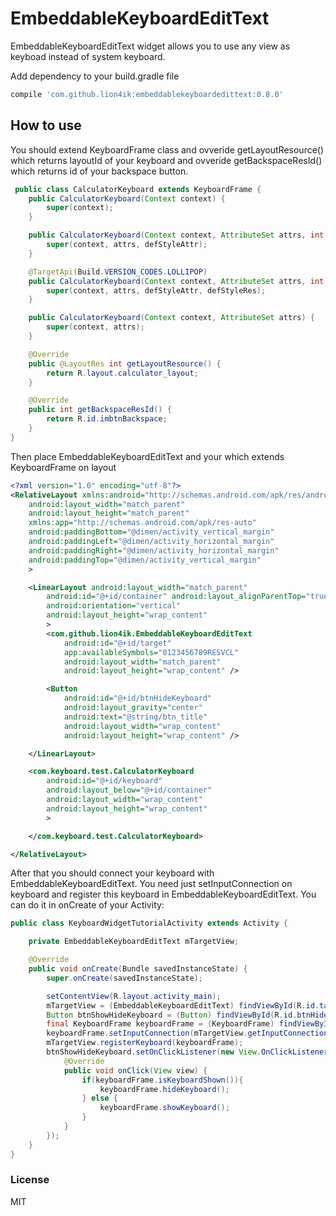 # EmbeddableKeyboardEditText
EmbeddableKeyboardEditText widget allows you to use any view as keyboad instead of system keyboard.

Add dependency to your build.gradle file
```groovy
compile 'com.github.lion4ik:embeddablekeyboardedittext:0.8.0'
```
## How to use
You should extend KeyboardFrame class and ovveride getLayoutResource() which returns layoutId of your keyboard and ovveride getBackspaceResId() which returns id of your backspace button. 

```java
 public class CalculatorKeyboard extends KeyboardFrame {
    public CalculatorKeyboard(Context context) {
        super(context);
    }

    public CalculatorKeyboard(Context context, AttributeSet attrs, int defStyleAttr) {
        super(context, attrs, defStyleAttr);
    }

    @TargetApi(Build.VERSION_CODES.LOLLIPOP)
    public CalculatorKeyboard(Context context, AttributeSet attrs, int defStyleAttr, int defStyleRes) {
        super(context, attrs, defStyleAttr, defStyleRes);
    }

    public CalculatorKeyboard(Context context, AttributeSet attrs) {
        super(context, attrs);
    }

    @Override
    public @LayoutRes int getLayoutResource() {
        return R.layout.calculator_layout;
    }

    @Override
    public int getBackspaceResId() {
        return R.id.imbtnBackspace;
    }
}
```

Then place EmbeddableKeyboardEditText and your which extends KeyboardFrame on layout 

```xml
<?xml version="1.0" encoding="utf-8"?>
<RelativeLayout xmlns:android="http://schemas.android.com/apk/res/android"
    android:layout_width="match_parent"
    android:layout_height="match_parent"
    xmlns:app="http://schemas.android.com/apk/res-auto"
    android:paddingBottom="@dimen/activity_vertical_margin"
    android:paddingLeft="@dimen/activity_horizontal_margin"
    android:paddingRight="@dimen/activity_horizontal_margin"
    android:paddingTop="@dimen/activity_vertical_margin"
    >

    <LinearLayout android:layout_width="match_parent"
        android:id="@+id/container" android:layout_alignParentTop="true"
        android:orientation="vertical"
        android:layout_height="wrap_content"
        >
        <com.github.lion4ik.EmbeddableKeyboardEditText
            android:id="@+id/target"
            app:availableSymbols="0123456789RESVCL"
            android:layout_width="match_parent"
            android:layout_height="wrap_content" />

        <Button
            android:id="@+id/btnHideKeyboard"
            android:layout_gravity="center"
            android:text="@string/btn_title"
            android:layout_width="wrap_content"
            android:layout_height="wrap_content" />

    </LinearLayout>

    <com.keyboard.test.CalculatorKeyboard
        android:id="@+id/keyboard"
        android:layout_below="@+id/container"
        android:layout_width="wrap_content"
        android:layout_height="wrap_content"
        >

    </com.keyboard.test.CalculatorKeyboard>

</RelativeLayout>
```

After that you should connect your keyboard with EmbeddableKeyboardEditText. You need just setInputConnection on keyboard and register this keyboard in EmbeddableKeyboardEditText.
You can do it in onCreate of your Activity:

```java
public class KeyboardWidgetTutorialActivity extends Activity {

	private EmbeddableKeyboardEditText mTargetView;

	@Override
	public void onCreate(Bundle savedInstanceState) {
		super.onCreate(savedInstanceState);

        setContentView(R.layout.activity_main);
        mTargetView = (EmbeddableKeyboardEditText) findViewById(R.id.target);
        Button btnShowHideKeyboard = (Button) findViewById(R.id.btnHideKeyboard);
        final KeyboardFrame keyboardFrame = (KeyboardFrame) findViewById(R.id.keyboard);
        keyboardFrame.setInputConnection(mTargetView.getInputConnection());
        mTargetView.registerKeyboard(keyboardFrame);
        btnShowHideKeyboard.setOnClickListener(new View.OnClickListener() {
            @Override
            public void onClick(View view) {
                if(keyboardFrame.isKeyboardShown()){
                    keyboardFrame.hideKeyboard();
                } else {
                    keyboardFrame.showKeyboard();
                }
            }
        });
	}
}
```

### License
MIT
